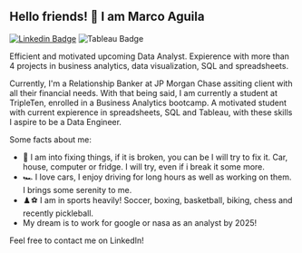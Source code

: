 ## Hello friends! 👋 I am Marco Aguila

[![Linkedin Badge](https://img.shields.io/badge/-marcoaguila-0077B5?style=for-the-badge&logo=linkedin&logoColor=white&link=http://www.linkedin.com/in/marco-aguila-a12904170)](http://www.linkedin.com/in/marco-aguila-a12904170)
![Tableau Badge](https://img.shields.io/badge/-marcoaguila-E97627?style=for-the-badge&logo=Tableau&logoColor=white)

Efficient and motivated upcoming Data Analyst. Expierence with more than 4 projects in business analytics, data visualization, SQL and spreadsheets.

Currently, I'm a Relationship Banker at JP Morgan Chase assiting client with all their financial needs. With that being said, I am currently a student at TripleTen, enrolled in a Business Analytics bootcamp. A motivated student with current expierence in spreadsheets, SQL and Tableau, with these skills I aspire to be a Data Engineer.

Some facts about me:
- 🔨 I am into fixing things, if it is broken, you can be I will try to fix it. Car, house, computer or fridge. I will try, even if i break it some more.
- 🏎️ I love cars, I enjoy driving for long hours as well as working on them. I brings some serenity to me.
- ♟️⚽ I am in sports heavily! Soccer, boxing, basketball, biking, chess and recently pickleball.
- My dream is to work for google or nasa as an analyst by 2025!

Feel free to contact me on LinkedIn!
